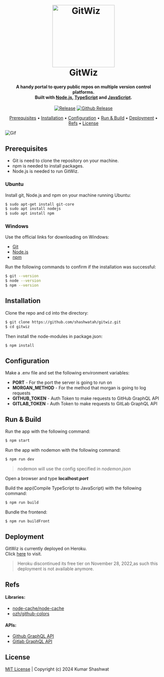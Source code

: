 <h1 align="center">
  <br>
  <img src="https://raw.githubusercontent.com/shashwatah/gitwiz/main/src/public/images/png/icon.png" alt="GitWiz" width="200">
  <br>
  GitWiz
  <br>
</h1>

<h4 align="center">
A handy portal to query public repos on multiple version control platforms.
<br/>
Built with <a href="https://nodejs.org/en/">Node.js</a>, <a href="https://www.typescriptlang.org/">TypeScript</a> and <a href="https://developer.mozilla.org/en-US/docs/Web/JavaScript">JavaScript</a>.
</h4>

<p align="center">
  <a href="LICENSE"><img alt="Release" src="https://img.shields.io/badge/license-MIT-green"></a>  
  <a href="https://github.com/shashwatah/gitwiz/releases/tag/v1.2"><img alt="Github Release" src="https://img.shields.io/badge/release-v1.2-blue"></a>
</p>

<p align="center">
  <a href="#prerequisites">Prerequisites</a> •
  <a href="#installation">Installation</a> •
  <a href="#configuration">Configuration</a> •
  <a href="#run--build">Run & Build</a> •
  <a href="#deployment">Deployment</a> •
  <a href="#refs">Refs</a> •
  <a href="#license">License</a>
</p>

<img alt="Gif" src="https://raw.githubusercontent.com/shashwatah/gitwiz/master/src/public/images/other/gitwiz.gif">

## Prerequisites

- Git is need to clone the repository on your machine.
- npm is needed to install packages.
- Node.js is needed to run GitWiz.

### Ubuntu

Install git, Node.js and npm on your machine running Ubuntu:

```bash
$ sudo apt-get install git-core
$ sudo apt install nodejs
$ sudo apt install npm
```
### Windows 

Use the official links for downloading on Windows:

- [Git](https://git-scm.com/)
- [Node.js](https://nodejs.org/en/download/)
- [npm](https://www.npmjs.com/get-npm)

Run the following commands to confirm if the installation was successful:

```bash
$ git --version
$ node --version
$ npm --version 
```

## Installation

Clone the repo and cd into the directory: 

```bash
$ git clone https://github.com/shashwatah/gitwiz.git
$ cd gitwiz 
```

Then install the node-modules in package.json:

```bash
$ npm install
```

## Configuration 

Make a .env file and set the following environment variables: 
- **PORT** - For the port the server is going to run on
- **MORGAN_METHOD** - For the method that morgan is going to log requests
- **GITHUB_TOKEN** - Auth Token to make requests to GitHub GraphQL API
- **GITLAB_TOKEN** - Auth Token to make requests to GitLab GraphQL API

## Run & Build

Run the app with the following command:

```bash
$ npm start
```

Run the app with nodemon with the following command:

```bash
$ npm run dev
```
> nodemon will use the config specified in *nodemon.json*

Open a browser and type **localhost:_port_**

Build the app(Compile TypeScript to JavaScript) with the following command:

```bash
$ npm run build
```

Bundle the frontend: 

```bash
$ npm run buildFront
```

## Deployment 

GitWiz is currently deployed on Heroku.
<br/>
Click [here](https://gitwiz.herokuapp.com) to visit.

> Heroku discontinued its free tier on November 28, 2022,as such this deployment is not available anymore.

## Refs

#### Libraries:

- [node-cache/node-cache](https://github.com/node-cache/node-cache)
- [ozh/github-colors](https://github.com/ozh/github-colors)

#### APIs:

- [Github GraphQL API](https://developer.github.com/v4/)
- [Gitlab GraphQL API](https://docs.gitlab.com/ee/api/graphql/)

## License

[MIT License](https://github.com/shashwatah/gitwiz/blob/master/LICENSE) | Copyright (c) 2024 Kumar Shashwat
